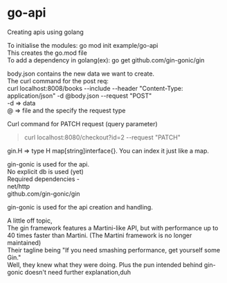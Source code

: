 # go-api
Creating apis using golang  

To initialise the modules: go mod init example/go-api  
This creates the go.mod file  
To add a dependency in golang(ex):  go get github.com/gin-gonic/gin  

body.json contains the new data we want to create.  
The curl command for the post req:  
curl localhost:8008/books --include --header "Content-Type: application/json" -d @body.json --request "POST"  
-d => data  
@  => file  and the specify the request type  

Curl command for PATCH request (query parameter)  
>curl localhost:8080/checkout?id=2 --request "PATCH"

gin.H => type H map[string]interface{}. You can index it just like a map.  


gin-gonic is used for the api.  
No explicit db is used (yet)  
Required dependencies -  
net/http  
github.com/gin-gonic/gin  

gin-gonic is used for the api creation and handling.  


A little off topic,  
The gin framework features a Martini-like API, but with performance up to 40 times faster than Martini. (The Martini framework is no longer maintained)  
Their tagline being "If you need smashing performance, get yourself some Gin."  
Well, they knew what they were doing. Plus the pun intended behind gin-gonic doesn't need further explanation,duh  
